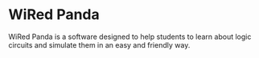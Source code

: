 # WiRed Panda
WiRed Panda is a software designed to help students to learn about logic circuits and simulate them in an easy and friendly way.
